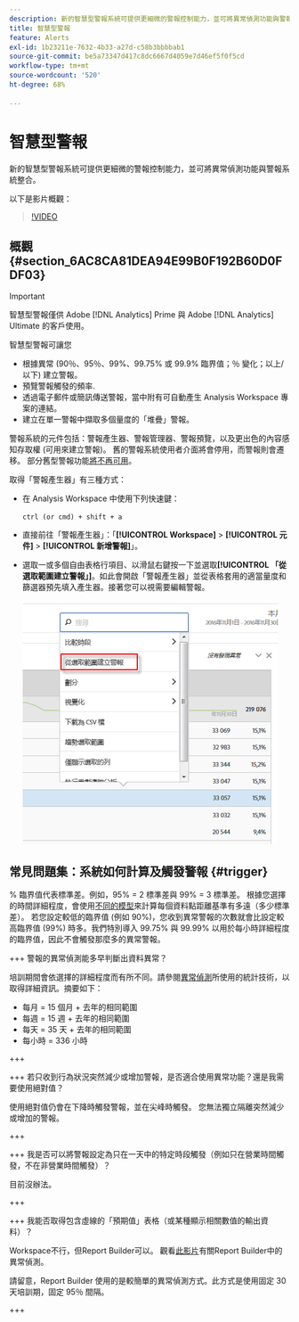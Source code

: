 ```yaml
---
description: 新的智慧型警報系統可提供更細微的警報控制能力，並可將異常偵測功能與警報系統整合。
title: 智慧型警報
feature: Alerts
exl-id: 1b23211e-7632-4b33-a27d-c58b3bbbbab1
source-git-commit: be5a73347d417c8dc6667d4059e7d46ef5f0f5cd
workflow-type: tm+mt
source-wordcount: '520'
ht-degree: 68%

---
```


# 智慧型警報

新的智慧型警報系統可提供更細微的警報控制能力，並可將異常偵測功能與警報系統整合。

以下是影片概觀：

>[!VIDEO](https://video.tv.adobe.com/v/25446/?quality=12)

## 概觀 {#section_6AC8CA81DEA94E99B0F192B60D0FDF03}

>[!IMPORTANT]
>
>智慧型警報僅供 Adobe [!DNL Analytics] Prime 與 Adobe [!DNL Analytics] Ultimate 的客戶使用。

智慧型警報可讓您

* 根據異常 (90％、95％、99%、99.75% 或 99.9% 臨界值；％ 變化；以上/以下) 建立警報。
* 預覽警報觸發的頻率.
* 透過電子郵件或簡訊傳送警報，當中附有可自動產生 Analysis Workspace 專案的連結。
* 建立在單一警報中擷取多個量度的「堆疊」警報。

警報系統的元件包括：警報產生器、警報管理器、警報預覽，以及更出色的內容感知存取權 (可用來建立警報)。 舊的警報系統使用者介面將會停用，而警報則會遷移。 部分舊型警報功能[將不再可用](https://experienceleague.adobe.com/docs/analytics/analyze/reports-analytics/alerts.html?lang=zh-Hant)。

取得「警報產生器」有三種方式：

* 在 Analysis Workspace 中使用下列快速鍵：

  `ctrl (or cmd) + shift + a`
* 直接前往「警報產生器」：「**[!UICONTROL Workspace]** > **[!UICONTROL 元件]** > **[!UICONTROL 新增警報]**」。
* 選取一或多個自由表格行項目、以滑鼠右鍵按一下並選取&#x200B;**[!UICONTROL 「從選取範圍建立警報」]**。如此會開啟「警報產生器」並從表格套用的適當量度和篩選器預先填入產生器。接著您可以視需要編輯警報。

  ![](assets/create-alert-from-selection.png)


## 常見問題集：系統如何計算及觸發警報 {#trigger}

% 臨界值代表標準差。例如，95% = 2 標準差與 99% = 3 標準差。 根據您選擇的時間詳細程度，會使用[不同的模型](/help/analyze/analysis-workspace/c-anomaly-detection/statistics-anomaly-detection.md)來計算每個資料點距離基準有多遠（多少標準差）。 若您設定較低的臨界值 (例如 90%)，您收到異常警報的次數就會比設定較高臨界值 (99%) 時多。我們特別導入 99.75% 與 99.99% 以用於每小時詳細程度的臨界值，因此不會觸發那麼多的異常警報。

+++ 警報的異常偵測能多早判斷出資料異常？

培訓期間會依選擇的詳細程度而有所不同。請參閱<a href="/help/analyze/analysis-workspace/c-anomaly-detection/statistics-anomaly-detection.md">異常偵測</a>所使用的統計技術，以取得詳細資訊。摘要如下：

* 每月 = 15 個月 + 去年的相同範圍
* 每週 = 15 週 + 去年的相同範圍
* 每天 = 35 天 + 去年的相同範圍
* 每小時 = 336 小時

+++

+++ 若只收到行為狀況突然減少或增加警報，是否適合使用異常功能？還是我需要使用絕對值？

使用絕對值仍會在下降時觸發警報，並在尖峰時觸發。 您無法獨立隔離突然減少或增加的警報。

+++

+++ 我是否可以將警報設定為只在一天中的特定時段觸發（例如只在營業時間觸發，不在非營業時間觸發）？

目前沒辦法。

+++

+++ 我能否取得包含虛線的「預期值」表格（或某種顯示相關數值的輸出資料）？

Workspace不行，但Report Builder可以。 觀看[此影片](https://experienceleague.adobe.com/docs/analytics-learn/tutorials/exporting/report-builder/anomaly-detection-in-report-builder.html?lang=zh-Hant)有關Report Builder中的異常偵測。

請留意，Report Builder 使用的是較簡單的異常偵測方式。此方式是使用固定 30 天培訓期，固定 95％ 間隔。

+++
